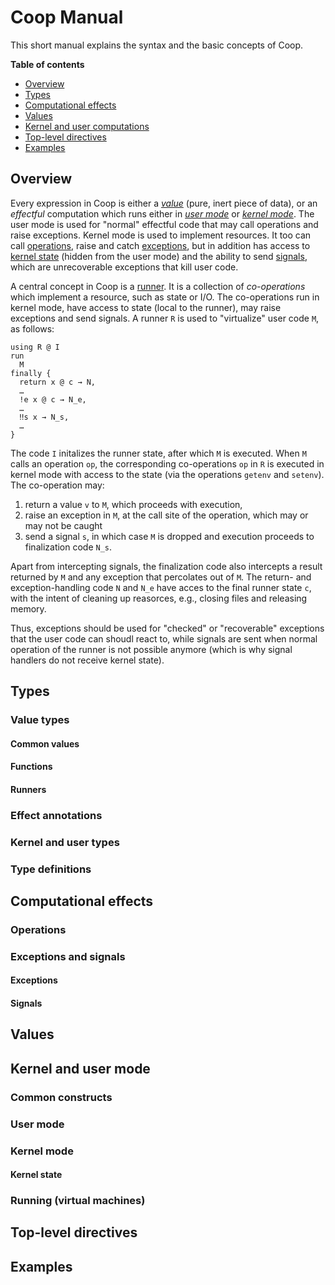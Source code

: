 # Coop Manual

This short manual explains the syntax and the basic concepts of Coop.


**Table of contents**

* [Overview](#overview)
* [Types](#types)
* [Computational effects](#computational-effects)
* [Values](#values)
* [Kernel and user computations](#kernel-and-user-computations)
* [Top-level directives](#top-level-directives)
* [Examples](#examples)

## Overview

Every expression in Coop is either a [*value*](#values) (pure, inert piece of data), or an
*effectful* computation which runs either in [*user mode*](#user-mode) or [*kernel
mode*](#kernel-mode). The user mode is used for "normal" effectful code that may call
operations and raise exceptions. Kernel mode is used to implement resources. It too can
call [operations](#operations), raise and catch [exceptions](#exceptions), but in addition
has access to [kernel state](#kernel-state) (hidden from the user mode) and the ability to
send [signals](#signals), which are unrecoverable exceptions that kill user code.

A central concept in Coop is a [runner](#runners). It is a collection of *co-operations*
which implement a resource, such as state or I/O. The co-operations run in kernel mode,
have access to state (local to the runner), may raise exceptions and send signals.
A runner `R` is used to "virtualize" user code `M`, as follows:

    using R @ I
    run
      M
    finally {
      return x @ c → N,
      …
      !e x @ c → N_e,
      …
      ‼s x → N_s,
      …
    }

The code `I` initalizes the runner state, after which `M` is executed. When `M` calls an
operation `op`, the corresponding co-operations `op` in `R` is executed in kernel mode
with access to the state (via the operations `getenv` and `setenv`). The co-operation may:

1. return a value `v` to `M`, which proceeds with execution,
2. raise an exception in `M`, at the call site of the operation, which may or may not be caught
3. send a signal `s`, in which case `M` is dropped and execution proceeds to finalization code `N_s`.

Apart from intercepting signals, the finalization code also intercepts a result returned
by `M` and any exception that percolates out of `M`. The return- and exception-handling
code `N` and `N_e` have acces to the final runner state `c`, with the intent of cleaning
up reasorces, e.g., closing files and releasing memory.

Thus, exceptions should be used for "checked" or "recoverable" exceptions that the user
code can shoudl react to, while signals are sent when normal operation of the runner is
not possible anymore (which is why signal handlers do not receive kernel state).

## Types

### Value types

#### Common values

#### Functions

#### Runners

### Effect annotations

### Kernel and user types

### Type definitions

## Computational effects

### Operations

### Exceptions and signals

#### Exceptions

#### Signals

## Values

## Kernel and user mode

### Common constructs

### User mode

### Kernel mode

#### Kernel state

### Running (virtual machines)


## Top-level directives


## Examples
